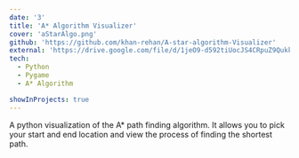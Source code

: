 ```yaml
---
date: '3'
title: 'A* Algorithm Visualizer'
cover: 'aStarAlgo.png'
github: 'https://github.com/khan-rehan/A-star-algorithm-Visualizer'
external: 'https://drive.google.com/file/d/1jeO9-d592tiUocJS4CRpuZ9QukkQyddC/view'
tech:
  - Python
  - Pygame
  - A* Algorithm

showInProjects: true
---
```


A python visualization of the A* path finding algorithm. It allows you to pick your start and end location and view the process of finding the shortest path.
